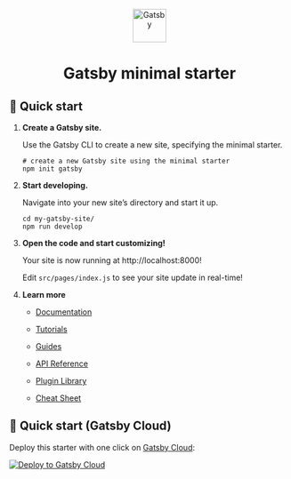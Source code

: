 

<p align="center">
   <a href="https://www.gatsbyjs.com/?utm_source=starter&utm_medium=readme&utm_campaign=minimal-starter">
     <img alt="Gatsby" src="https://www.gatsbyjs.com/Gatsby-Monogram.svg" width="60" />
   </a>
 </p>
 <h1 align="center">
   Gatsby minimal starter
 </h1>

 ## 🚀 Quick start

 1.  **Create a Gatsby site.**

     Use the Gatsby CLI to create a new site, specifying the minimal starter.

     ```shell
     # create a new Gatsby site using the minimal starter
     npm init gatsby
     ```

 2.  **Start developing.**

     Navigate into your new site’s directory and start it up.

     ```shell
     cd my-gatsby-site/
     npm run develop
     ```

 3.  **Open the code and start customizing!**

     Your site is now running at http://localhost:8000!

     Edit `src/pages/index.js` to see your site update in real-time!

 4.  **Learn more**

     - [Documentation](https://www.gatsbyjs.com/docs/?utm_source=starter&utm_medium=readme&utm_campaign=minimal-starter)

     - [Tutorials](https://www.gatsbyjs.com/tutorial/?utm_source=starter&utm_medium=readme&utm_campaign=minimal-starter)

     - [Guides](https://www.gatsbyjs.com/tutorial/?utm_source=starter&utm_medium=readme&utm_campaign=minimal-starter)

     - [API Reference](https://www.gatsbyjs.com/docs/api-reference/?utm_source=starter&utm_medium=readme&utm_campaign=minimal-starter)

     - [Plugin Library](https://www.gatsbyjs.com/plugins?utm_source=starter&utm_medium=readme&utm_campaign=minimal-starter)

     - [Cheat Sheet](https://www.gatsbyjs.com/docs/cheat-sheet/?utm_source=starter&utm_medium=readme&utm_campaign=minimal-starter)

 ## 🚀 Quick start (Gatsby Cloud)

 Deploy this starter with one click on [Gatsby Cloud](https://www.gatsbyjs.com/cloud/):

 [<img src="https://www.gatsbyjs.com/deploynow.svg" alt="Deploy to Gatsby Cloud">](https://www.gatsbyjs.com/dashboard/deploynow?url=https://github.com/gatsbyjs/gatsby-starter-minimal)
